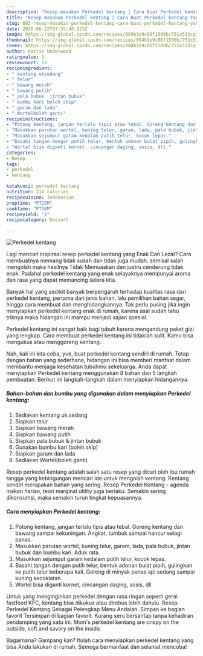 ```yaml
---
description: "Resep masakan Perkedel kentang | Cara Buat Perkedel kentang Yang Enak Dan Mudah"
title: "Resep masakan Perkedel kentang | Cara Buat Perkedel kentang Yang Enak Dan Mudah"
slug: 665-resep-masakan-perkedel-kentang-cara-buat-perkedel-kentang-yang-enak-dan-mudah
date: 2020-06-22T07:55:48.923Z
image: https://img-global.cpcdn.com/recipes/004b1e9c06f1500b/751x532cq70/perkedel-kentang-foto-resep-utama.jpg
thumbnail: https://img-global.cpcdn.com/recipes/004b1e9c06f1500b/751x532cq70/perkedel-kentang-foto-resep-utama.jpg
cover: https://img-global.cpcdn.com/recipes/004b1e9c06f1500b/751x532cq70/perkedel-kentang-foto-resep-utama.jpg
author: Hattie Underwood
ratingvalue: 3
reviewcount: 12
recipeingredient:
- " kentang uksedang"
- " telur"
- " bawang merah"
- " bawang putih"
- " pala bubuk  jintan bubuk"
- " bumbu kari boleh skip"
- " garam dan lada"
- " Wortelboleh ganti"
recipeinstructions:
- "Potong kentang, jangan terlalu tipis atau tebal. Goreng kentang dan bawang sampai kekuningan. Angkat, tumbuk sampai hancur selagi panas."
- "Masukkan parutan wortel, kuning telur, garam, lada, pala bubuk, jintan bubuk dan bumbu kari. Aduk rata."
- "Masukkan sejumput garam kedalam putih telur, kocok lepas."
- "Basahi tangan dengan putih telur, bentuk adonan bulat pipih, gulingkan ke putih telur beberapa kali. Goreng di minyak panas api sedang sampai kuning kecoklatan."
- "Wortel bisa diganti kornet, cincangan daging, sosis, dll."
categories:
- Resep
tags:
- perkedel
- kentang

katakunci: perkedel kentang 
nutrition: 214 calories
recipecuisine: Indonesian
preptime: "PT25M"
cooktime: "PT36M"
recipeyield: "1"
recipecategory: Dessert

---
```



![Perkedel kentang](https://img-global.cpcdn.com/recipes/004b1e9c06f1500b/751x532cq70/perkedel-kentang-foto-resep-utama.jpg)

Lagi mencari inspirasi resep perkedel kentang yang Enak Dan Lezat? Cara membuatnya memang tidak susah dan tidak juga mudah. semisal salah mengolah maka hasilnya Tidak Memuaskan dan justru cenderung tidak enak. Padahal perkedel kentang yang enak selayaknya mempunyai aroma dan rasa yang dapat memancing selera kita.

Banyak hal yang sedikit banyak berpengaruh terhadap kualitas rasa dari perkedel kentang, pertama dari jenis bahan, lalu pemilihan bahan segar, hingga cara membuat dan menghidangkannya. Tak perlu pusing jika ingin menyiapkan perkedel kentang enak di rumah, karena asal sudah tahu triknya maka hidangan ini mampu menjadi sajian spesial.

Perkedel kentang ini sangat baik bagi tubuh karena mengandung paket gizi yang lengkap. Cara membuat perkedel kentang ini tidaklah sulit. Kamu bisa mengukus atau menggoreng kentang.


Nah, kali ini kita coba, yuk, buat perkedel kentang sendiri di rumah. Tetap dengan bahan yang sederhana, hidangan ini bisa memberi manfaat dalam membantu menjaga kesehatan tubuhmu sekeluarga. Anda dapat menyiapkan Perkedel kentang menggunakan 8 bahan dan 5 langkah pembuatan. Berikut ini langkah-langkah dalam menyiapkan hidangannya.

<!--inarticleads1-->

##### Bahan-bahan dan bumbu yang digunakan dalam menyiapkan Perkedel kentang:

1. Sediakan  kentang uk.sedang
1. Siapkan  telur
1. Siapkan  bawang merah
1. Siapkan  bawang putih
1. Siapkan  pala bubuk &amp; jintan bubuk
1. Gunakan  bumbu kari (boleh skip)
1. Siapkan  garam dan lada
1. Sediakan  Wortel(boleh ganti)


Resep perkedel kentang adalah salah satu resep yang dicari oleh ibu rumah tangga yang kebingungan mencari ide untuk mengolah kentang. Kentang sendiri merupakan bahan yang sering. Resep Perkedel Kentang - agenda makan harian, teori marginal utility juga berlaku. Semakin sering dikonsumsi, maka semakin turun tingkat kepuasannya. 

<!--inarticleads2-->

##### Cara menyiapkan Perkedel kentang:

1. Potong kentang, jangan terlalu tipis atau tebal. Goreng kentang dan bawang sampai kekuningan. Angkat, tumbuk sampai hancur selagi panas.
1. Masukkan parutan wortel, kuning telur, garam, lada, pala bubuk, jintan bubuk dan bumbu kari. Aduk rata.
1. Masukkan sejumput garam kedalam putih telur, kocok lepas.
1. Basahi tangan dengan putih telur, bentuk adonan bulat pipih, gulingkan ke putih telur beberapa kali. Goreng di minyak panas api sedang sampai kuning kecoklatan.
1. Wortel bisa diganti kornet, cincangan daging, sosis, dll.


Untuk yang menginginkan perkedel dengan rasa ringan seperti gerai fastfood KFC, kentang bisa dikukus atau direbus lebih dahulu. Resep Perkedel Kentang Sebagai Pelengkap Menu Andalan. Simpan ke bagian favorit Tersimpan di bagian favorit. Kurang seru bersantap tanpa kehadiran pendamping yang satu ini. Mom&#39;s perkedel kentang are crispy on the outside, soft and savory on the inside. 

Bagaimana? Gampang kan? Itulah cara menyiapkan perkedel kentang yang bisa Anda lakukan di rumah. Semoga bermanfaat dan selamat mencoba!
